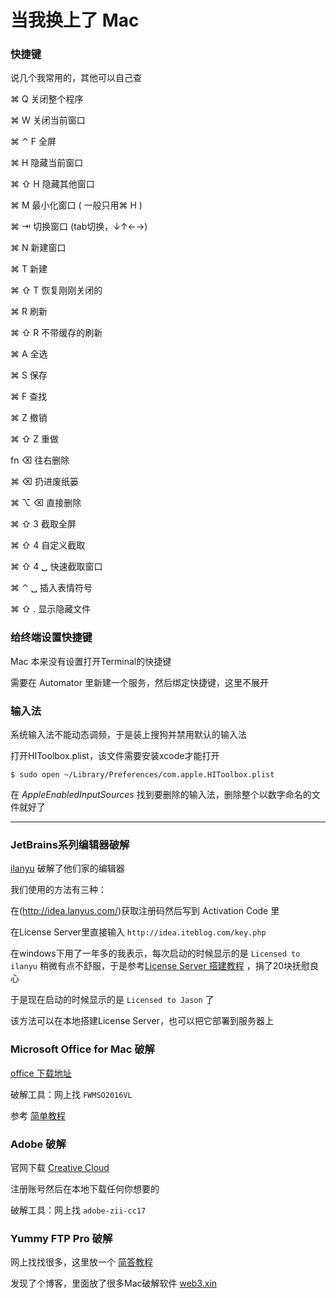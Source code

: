 # 当我换上了 Mac

### 快捷键

说几个我常用的，其他可以自己查

⌘ Q 关闭整个程序

⌘ W 关闭当前窗口

⌘ ⌃ F 全屏

⌘ H 隐藏当前窗口

⌘ ⇧ H 隐藏其他窗口

⌘ M 最小化窗口 ( 一般只用⌘ H )

⌘ ⇥ 切换窗口 (tab切换，↓↑←→)

⌘ N 新建窗口

⌘ T 新建

⌘ ⇧ T 恢复刚刚关闭的

⌘ R 刷新

⌘ ⇧ R 不带缓存的刷新

⌘ A 全选

⌘ S 保存

⌘ F 查找

⌘ Z 撤销

⌘ ⇧ Z 重做

fn ⌫ 往右删除

⌘ ⌫ 扔进废纸篓

⌘ ⌥ ⌫ 直接删除

⌘ ⇧ 3 截取全屏

⌘ ⇧ 4 自定义截取

⌘ ⇧ 4 ␣ 快速截取窗口

⌘ ⌃ ␣ 插入表情符号

⌘ ⇧ . 显示隐藏文件


### 给终端设置快捷键

Mac 本来没有设置打开Terminal的快捷键

需要在 Automator 里新建一个服务，然后绑定快捷键，这里不展开


### 输入法

系统输入法不能动态调频，于是装上搜狗并禁用默认的输入法

打开HIToolbox.plist，该文件需要安装xcode才能打开

`$ sudo open ~/Library/Preferences/com.apple.HIToolbox.plist`

在 *AppleEnabledInputSources* 找到要删除的输入法，删除整个以数字命名的文件就好了

 - - - - -

### JetBrains系列编辑器破解

[ilanyu](http://blog.lanyus.com/) 破解了他们家的编辑器

我们使用的方法有三种：

在(http://idea.lanyus.com/)获取注册码然后写到 Activation Code 里

在License Server里直接输入 `http://idea.iteblog.com/key.php`

在windows下用了一年多的我表示，每次启动的时候显示的是 `Licensed to ilanyu`
稍微有点不舒服，于是参考[License Server 搭建教程](http://blog.lanyus.com/archives/174.html)
，捐了20块抚慰良心

于是现在启动的时候显示的是 `Licensed to Jason` 了

该方法可以在本地搭建License Server，也可以把它部署到服务器上

### Microsoft Office for Mac 破解

[office 下载地址](http://officecdn.microsoft.com/pr/C1297A47-86C4-4C1F-97FA-950631F94777/OfficeMac/Microsoft_Office_2016_Installer.pkg)

破解工具：网上找 `FWMSO2016VL`

参考 [简单教程](http://www.jianshu.com/p/2172835cfb17)

### Adobe 破解

官网下载 [Creative Cloud](https://creative.adobe.com/zh-cn/products/download/creative-cloud)

注册账号然后在本地下载任何你想要的

破解工具：网上找 `adobe-zii-cc17`

### Yummy FTP Pro 破解

网上找找很多，这里放一个
[简答教程](http://www.web3.xin/soft/198.html)

发现了个博客，里面放了很多Mac破解软件 [web3.xin](http://www.web3.xin/soft)